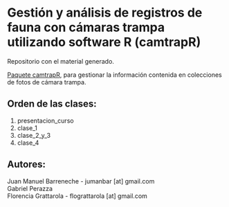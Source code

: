 Gestión y análisis de registros de fauna con cámaras trampa utilizando software R (camtrapR)
============================================================================================

Repositorio con el material generado.

[Paquete camtrapR](https://cran.r-project.org/web/packages/camtrapR/index.html), para gestionar la información contenida en colecciones de fotos de cámara trampa.

Orden de las clases:
--------------------

1. presentacion_curso
2. clase_1
3. clase_2_y_3
4. clase_4

Autores:
--------

Juan Manuel Barreneche - jumanbar \[at\] gmail.com  
Gabriel Perazza  
Florencia Grattarola - flograttarola \[at\] gmail.com 
